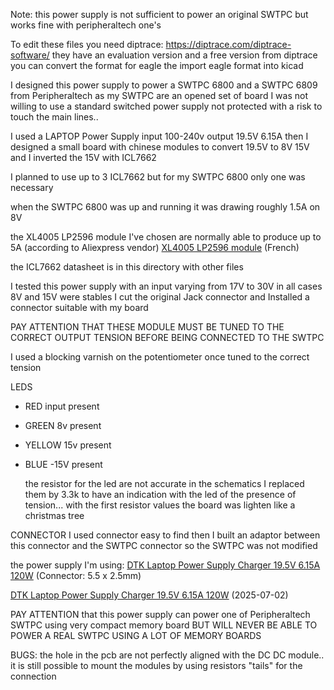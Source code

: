 Note: this power supply is not sufficient to power an original SWTPC but works fine with peripheraltech one's

To edit these files you need diptrace:  https://diptrace.com/diptrace-software/
they have an evaluation version and a free version
from diptrace you can convert the format for eagle the import eagle format into kicad
 
I designed this power supply to power a SWTPC 6800 and a SWTPC 6809 from Peripheraltech
as my SWTPC are an opened set of board I was not willing to use a standard switched power supply
not protected with a risk to touch the main lines..

I used a LAPTOP Power Supply input 100-240v  output 19.5V 6.15A
then I designed a small board with chinese modules to convert 
19.5V to 8V 15V and I inverted the 15V with ICL7662

I planned to use up to 3 ICL7662 but for my SWTPC 6800 only one was necessary

when the SWTPC 6800 was up and running it was drawing roughly 1.5A on 8V

the XL4005 LP2596 module I've chosen are normally able to produce up to 5A  (according to Aliexpress vendor)
[XL4005 LP2596 module](https://fr.aliexpress.com/item/32828277416.html) (French)

the ICL7662 datasheet is in this directory with other files

I tested this power supply with an input varying from 17V to 30V in all cases 8V and 15V were stables
I cut the original Jack connector and Installed a connector suitable with my board

PAY ATTENTION THAT THESE MODULE MUST BE TUNED TO THE CORRECT OUTPUT TENSION
BEFORE BEING CONNECTED TO THE SWTPC

I used a blocking varnish on the potentiometer once tuned to the correct tension

LEDS
- RED    input  present
- GREEN    8v   present
- YELLOW  15v   present
- BLUE   -15V   present

  the resistor for the led are not accurate in the schematics I replaced them by 3.3k to have an indication with the led
  of the presence of tension... with the first resistor values the board was lighten like a christmas tree

CONNECTOR
I used connector easy to find
then I built an adaptor between this connector
and the SWTPC connector so the SWTPC was not modified

the power supply I'm using:
[DTK Laptop Power Supply Charger 19.5V 6.15A 120W](https://www.amazon.fr/DTK-Adaptateur-SyncMaster-dalimentation-Alimentation/dp/B07VL3M8M1/) (Connector: 5.5 x 2.5mm)

[DTK Laptop Power Supply Charger 19.5V 6.15A 120W](https://www.amazon.com/XL4005-DSN5000-Adjustable-Step-Down-Current/dp/B0DGQHQ74B) (2025-07-02)

PAY ATTENTION that this power supply can power one of Peripheraltech SWTPC using very compact memory board
BUT WILL NEVER BE ABLE TO POWER A REAL SWTPC USING A LOT OF MEMORY BOARDS

BUGS:
  the hole in the pcb are not perfectly aligned with the DC DC module.. it is still possible to mount
  the modules by using resistors "tails" for the connection


  
